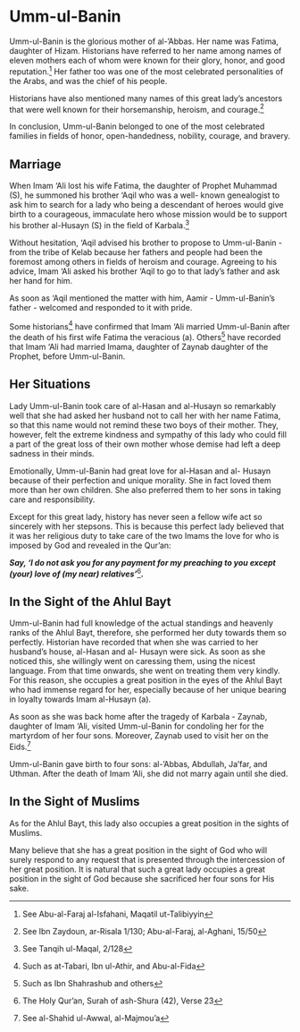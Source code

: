 Umm-ul-Banin
============

Umm-ul-Banin is the glorious mother of al-’Abbas. Her name was Fatima,
daughter of Hizam. Historians have referred to her name among names of
eleven mothers each of whom were known for their glory, honor, and good
reputation.[^1] Her father too was one of the most celebrated
personalities of the Arabs, and was the chief of his people.

Historians have also mentioned many names of this great lady’s ancestors
that were well known for their horsemanship, heroism, and courage.[^2]

In conclusion, Umm-ul-Banin belonged to one of the most celebrated
families in fields of honor, open-handedness, nobility, courage, and
bravery.

Marriage
--------

When Imam ‘Ali lost his wife Fatima, the daughter of Prophet Muhammad
(S), he summoned his brother ‘Aqil who was a well- known genealogist to
ask him to search for a lady who being a descendant of heroes would give
birth to a courageous, immaculate hero whose mission would be to support
his brother al-Husayn (S) in the field of Karbala.[^3]

Without hesitation, ‘Aqil advised his brother to propose to
Umm-ul-Banin - from the tribe of Kelab because her fathers and people
had been the foremost among others in fields of heroism and courage.
Agreeing to his advice, Imam ‘Ali asked his brother ‘Aqil to go to that
lady’s father and ask her hand for him.

As soon as ‘Aqil mentioned the matter with him, Aamir - Umm-ul-Banin’s
father - welcomed and responded to it with pride.

Some historians[^4] have confirmed that Imam ‘Ali married Umm-ul-Banin
after the death of his first wife Fatima the veracious (a). Others[^5]
have recorded that Imam ‘Ali had married Imama, daughter of Zaynab
daughter of the Prophet, before Umm-ul-Banin.

Her Situations
--------------

Lady Umm-ul-Banin took care of al-Hasan and al-Husayn so remarkably well
that she had asked her husband not to call her with her name Fatima, so
that this name would not remind these two boys of their mother. They,
however, felt the extreme kindness and sympathy of this lady who could
fill a part of the great loss of their own mother whose demise had left
a deep sadness in their minds.

Emotionally, Umm-ul-Banin had great love for al-Hasan and al- Husayn
because of their perfection and unique morality. She in fact loved them
more than her own children. She also preferred them to her sons in
taking care and responsibility.

Except for this great lady, history has never seen a fellow wife act so
sincerely with her stepsons. This is because this perfect lady believed
that it was her religious duty to take care of the two Imams the love
for who is imposed by God and revealed in the Qur’an:

***Say, ‘I do not ask you for any payment for my preaching to you except
(your) love of (my near) relatives’***[^6]***.***

In the Sight of the Ahlul Bayt
------------------------------

Umm-ul-Banin had full knowledge of the actual standings and heavenly
ranks of the Ahlul Bayt, therefore, she performed her duty towards them
so perfectly. Historian have recorded that when she was carried to her
husband’s house, al-Hasan and al- Husayn were sick. As soon as she
noticed this, she willingly went on caressing them, using the nicest
language. From that time onwards, she went on treating them very kindly.
For this reason, she occupies a great position in the eyes of the Ahlul
Bayt who had immense regard for her, especially because of her unique
bearing in loyalty towards Imam al-Husayn (a).

As soon as she was back home after the tragedy of Karbala - Zaynab,
daughter of Imam ‘Ali, visited Umm-ul-Banin for condoling her for the
martyrdom of her four sons. Moreover, Zaynab used to visit her on the
Eids.[^7]

Umm-ul-Banin gave birth to four sons: al-’Abbas, Abdullah, Ja’far, and
Uthman. After the death of Imam ‘Ali, she did not marry again until she
died.

In the Sight of Muslims
-----------------------

As for the Ahlul Bayt, this lady also occupies a great position in the
sights of Muslims.

Many believe that she has a great position in the sight of God who will
surely respond to any request that is presented through the intercession
of her great position. It is natural that such a great lady occupies a
great position in the sight of God because she sacrificed her four sons
for His sake.

[^1]: See Abu-al-Faraj al-Isfahani, Maqatil ut-Talibiyyin

[^2]: See Ibn Zaydoun, ar-Risala 1/130; Abu-al-Faraj, al-Aghani, 15/50

[^3]: See Tanqih ul-Maqal, 2/128

[^4]: Such as at-Tabari, Ibn ul-Athir, and Abu-al-Fida

[^5]: Such as Ibn Shahrashub and others

[^6]: The Holy Qur’an, Surah of ash-Shura (42), Verse 23

[^7]: See al-Shahid ul-Awwal, al-Majmou’a


